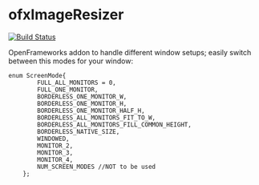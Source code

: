 # ofxImageResizer

[![Build Status](https://travis-ci.org/armadillu/ofxScreenSetup.svg?branch=master)](https://travis-ci.org/armadillu/ofxScreenSetup)

OpenFrameworks addon to handle different window setups; easily switch between this modes for your window:

```
enum ScreenMode{
		FULL_ALL_MONITORS = 0,
		FULL_ONE_MONITOR,
		BORDERLESS_ONE_MONITOR_W,
		BORDERLESS_ONE_MONITOR_H,
		BORDERLESS_ONE_MONITOR_HALF_H,
		BORDERLESS_ALL_MONITORS_FIT_TO_W,
		BORDERLESS_ALL_MONITORS_FILL_COMMON_HEIGHT,
		BORDERLESS_NATIVE_SIZE,
		WINDOWED,
		MONITOR_2,
		MONITOR_3,
		MONITOR_4,
		NUM_SCREEN_MODES //NOT to be used
	};

```
